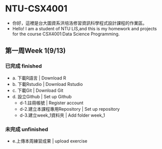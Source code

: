 # NTU-CSX4001
- 你好，這裡是台大圖資系洪培洛修習資訊科學程式設計課程的作業區。
- Hello! I am a student of NTU LIS,and this is my homework and projects for the course CSX4001:Data Science Programming.

## 第一周Week 1(9/13)
### 已完成 finished
- a. 下載R語言             | Download R
- b. 下載Rstudio           | Download Rstudio
- c. 下載Git               | Download Git
- d. 設立Github            | Set up Github
	- d-1.註冊帳號                   | Register account
	- d-2.建立本課程專用Repository    | Set up repository
	- d-3.建立week_1資料夾            | Add folder week_1
### 未完成 unfinished
- e.上傳本周練習成果		| upload exercise	
